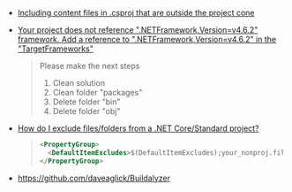 - [Including content files in .csproj that are outside the project cone](https://stackoverflow.com/questions/1292351/including-content-files-in-csproj-that-are-outside-the-project-cone)

- [Your  project does not reference ".NETFramework,Version=v4.6.2" framework.  Add a reference to ".NETFramework,Version=v4.6.2" in the  "TargetFrameworks"](https://stackoverflow.com/questions/52833741/your-project-does-not-reference-netframework-version-v4-6-2-framework-add-a)

  > Please make the next steps
  >
  > 1. Clean solution 
  > 2. Clean folder "packages" 
  > 3. Delete folder "bin" 
  > 4. Delete folder "obj"

- [How do I exclude files/folders from a .NET Core/Standard project?](https://stackoverflow.com/questions/43173811/how-do-i-exclude-files-folders-from-a-net-core-standard-project)

  > ```xml
  > <PropertyGroup>
  >   <DefaultItemExcludes>$(DefaultItemExcludes);your_nonproj.file;a\**\*.pattern</DefaultItemExcludes>
  > </PropertyGroup>
  > ```

- https://github.com/daveaglick/Buildalyzer
